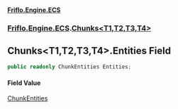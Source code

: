 #### [Friflo.Engine.ECS](index.md 'index')
### [Friflo.Engine.ECS](Friflo.Engine.ECS.md 'Friflo.Engine.ECS').[Chunks&lt;T1,T2,T3,T4&gt;](Chunks_T1,T2,T3,T4_.md 'Friflo.Engine.ECS.Chunks<T1,T2,T3,T4>')

## Chunks<T1,T2,T3,T4>.Entities Field

```csharp
public readonly ChunkEntities Entities;
```

#### Field Value
[ChunkEntities](ChunkEntities.md 'Friflo.Engine.ECS.ChunkEntities')